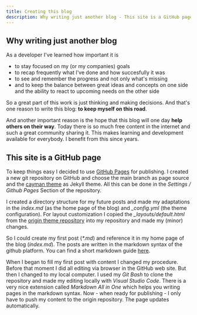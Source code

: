 ```yaml
---
title: Creating this blog
description: Why writing just another blog - This site is a GitHub page
---
```


## Why writing just another blog

As a developer I've learned how important it is 
- to stay focused on my (or my companies) goals
- to recap frequently what I've done and how succesfully it was
- to see and remember the progress and not only what's missing
- and to keep the balance between great ideas and concepts on one side and the ability to react to upcoming needs on the other side

So a great part of this work is just thinking and making decisions. And that's one reason to write this blog: **to keep myself on this road**.

And another important reason is the hope that this blog will one day **help others on their way**. Today there is so much free content in the internet and such a great community sharing it. This makes learning and development available for everybody. I benefit from this since years.  

## This site is a GitHub page

To keep things easy I decided to use [GitHub Pages](https://pages.github.com) for publishing. I created a new git repository on GitHub and choose the main branch as page source and the [cayman theme](https://github.com/pages-themes/cayman) as Jekyll theme. All this can be done in the *Settings / Github Pages* Section of the repository.

I created a directory structure for my future posts and made my adaptations in the *index.md* (as the home page of the blog) and *_config.yml* (the theme configuration). For layout customization I copied the *_layouts/default.html* from the [origin theme repository](https://github.com/pages-themes/cayman) into my repository and made my (minor) changes.

So I could create my first post (*\*.md*) and reference it in my home page of the blog (*index.md*). The posts are written in the markdown syntax of the github platform. You can find a short markdown guide [here](https://guides.github.com/features/mastering-markdown/).

When I began to fill my first post with content I changed my procedure. Before that moment I did all editing via browser in the GitHub web site. But then I changed to my local computer. I used my *Git Bash* to clone the repository and made my editing locally with *Visual Studio Code*. There is a very nice extension called *Markdown All in One* which helps you writing pages in the markdown syntax. Now - when ready for publishing - I only have to push my content to the origin repository. The page updates automatically.


